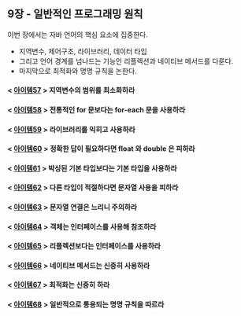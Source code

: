 ## 9장 - 일반적인 프로그래밍 원칙

이번 장에서는 자바 언어의 핵심 요소에 집중한다.

- 지역변수, 제어구조, 라이브러리, 데이터 타입
- 그리고 언어 경계를 넘나드는 기능인 리플렉션과 네이티브 메서드를 다룬다.
- 마지막으로 최적화와 명명 규칙을 논한다.

#### < [아이템57](https://github.com/ziippy/EffectiveJava/tree/master/src/chapter9/item57) > 지역변수의 범위를 최소화하라

#### < [아이템58](https://github.com/ziippy/EffectiveJava/tree/master/src/chapter9/item58) > 전통적인 for 문보다는 for-each 문을 사용하라

#### < [아이템59](https://github.com/ziippy/EffectiveJava/tree/master/src/chapter9/item59) > 라이브러리를 익히고 사용하라

#### < [아이템60](https://github.com/ziippy/EffectiveJava/tree/master/src/chapter9/item60) > 정확한 답이 필요하다면 float 와 double 은 피하라

#### < [아이템61](https://github.com/ziippy/EffectiveJava/tree/master/src/chapter9/item61) > 박싱된 기본 타입보다는 기본 타입을 사용하라

#### < [아이템62](https://github.com/ziippy/EffectiveJava/tree/master/src/chapter9/item62) > 다른 타입이 적절하다면 문자열 사용을 피하라

#### < [아이템63](https://github.com/ziippy/EffectiveJava/tree/master/src/chapter9/item63) > 문자열 연결은 느리니 주의하라

#### < [아이템64](https://github.com/ziippy/EffectiveJava/tree/master/src/chapter9/item64) > 객체는 인터페이스를 사용해 참조하라

#### < [아이템65](https://github.com/ziippy/EffectiveJava/tree/master/src/chapter9/item65) > 리플렉션보다는 인터페이스를 사용하라

#### < [아이템66](https://github.com/ziippy/EffectiveJava/tree/master/src/chapter9/item66) > 네이티브 메서드는 신중히 사용하라

#### < [아이템67](https://github.com/ziippy/EffectiveJava/tree/master/src/chapter9/item67) > 최적화는 신중히 하라

#### < [아이템68](https://github.com/ziippy/EffectiveJava/tree/master/src/chapter9/item68) > 일반적으로 통용되는 명명 규칙을 따르라
